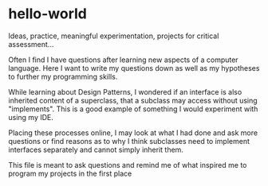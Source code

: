 # hello-world
Ideas, practice, meaningful experimentation, projects for critical assessment...

Often I find I have questions after learning new aspects of a computer language. Here I want to write my questions down as well as my 
hypotheses to further my programming skills.

While learning about Design Patterns, I wondered if an interface is also inherited content of a superclass, that a subclass may access 
without using "implements". This is a good example of something I would experiment with using my IDE.

Placing these processes online, I may look at what I had done and ask more questions or find reasons as to why I think subclasses need to
implement interfaces separately and cannot simply inherit them.

This file is meant to ask questions and remind me of what inspired me to program my projects in the first place
